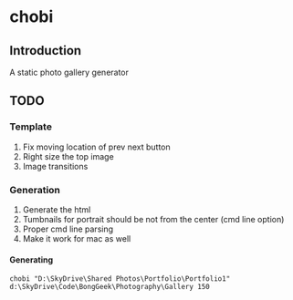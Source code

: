 # chobi 
## Introduction
A static photo gallery generator

## TODO
### Template
1. Fix moving location of prev next button
1. Right size the top image
1. Image transitions

### Generation
1. Generate the html
1. Tumbnails for portrait should be not from the center (cmd line option)
1. Proper cmd line parsing
1. Make it work for mac as well


#### Generating

```
chobi "D:\SkyDrive\Shared Photos\Portfolio\Portfolio1" d:\SkyDrive\Code\BongGeek\Photography\Gallery 150
```